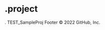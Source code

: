 # .project
.<?xml version="1.0" encoding="UTF-8"?>
<projectDescription>
	<name>TEST_SampleProj</name>
	<comment></comment>
	<projects>
	</projects>
	<buildSpec>
	</buildSpec>
	<natures>
	</natures>
</projectDescription>
Footer
© 2022 GitHub, Inc.
